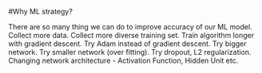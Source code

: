 #Why ML strategy?

There are so many thing we can do to  improve accuracy of our ML model.
Collect more data.
Collect more diverse training set.
Train algorithm longer with gradient descent.
Try Adam instead of gradient descent.
Try bigger network.
Try smaller network (over fitting).
Try dropout, L2 regularization.
Changing network architecture - Activation Function, Hidden Unit etc.
